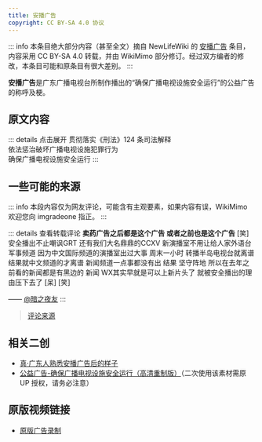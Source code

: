 ```yaml
---
title: 安播广告
copyright: CC BY-SA 4.0 协议
---
```


::: info
本条目绝大部分内容（甚至全文）摘自 NewLifeWiki 的 [安播广告](https://newlifewiki.miraheze.org/wiki/安播广告) 条目，内容采用 CC BY-SA 4.0 转载，并由 WikiMimo 部分修订。经过双方编者的修改，本条目可能和原条目有很大差别。
:::

**安播广告**是广东广播电视台所制作播出的“确保广播电视设施安全运行”的公益广告的称呼及梗。

## 原文内容

::: details 点击展开
贯彻落实《刑法》124 条司法解释  
依法惩治破坏广播电视设施犯罪行为  
确保广播电视设施安全运行
:::

## 一些可能的来源

::: info
本段内容仅为网友评论，可能含有主观要素，如果内容有误，WikiMimo 欢迎您向 imgradeone 指正。
:::

::: details 查看转载评论
**卖药广告之后都是这个广告 或者之前也是这个广告** \[笑\]  
安全播出不止嘲讽GRT 还有我们大名鼎鼎的CCXV 新演播室不用让给人家外语台 军事频道 因为中文国际频道的演播室出过大事 周末一小时 转播半岛电视台就离谱 结果就中文频道的才离谱 新闻频道一点事都没有出 结果 坚守阵地 所以在去年之前看的新闻都是有黑边的 新闻 WX其实早就是可以上新片头了 就被安全播出的理由压下去了 \[呆\] \[笑\]

—— [@暗之夜友](https://space.bilibili.com/410109294)
:::

> [评论来源](https://www.bilibili.com/video/BV19h411d7NS?p=2#reply3520696172)

## 相关二创

- [真·广东人熟悉安播广告后的样子](https://www.bilibili.com/video/BV1b54y1y7fB/)
- [公益广告-确保广播电视设施安全运行（高清重制版）](https://www.bilibili.com/video/BV1Ff4y1B71s)（二次使用该素材需原 UP 授权，请务必注意）

## 原版视频链接

- [原版广告录制](https://www.bilibili.com/video/BV19h411d7NS)
